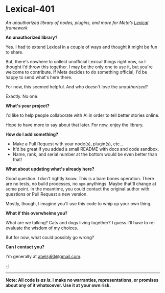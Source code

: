 # **Lexical-401**

*An unauthorized library of nodes, plugins, and more for Meta’s [Lexical](https://github.com/facebook/lexical) framework*

**An unauthorized library?**

Yes. I had to extend Lexical in a couple of ways and thought it might be fun to share. 

But, there's nowhere to collect unofficial Lexical things right now, so I thought I'd throw this together. I may be the only one to use it, but you're welcome to contribute. If Meta decides to do something official, I'd be happy to send what's here there. 

For now, this seemed helpful. 
And who doesn't love the *unauthorized*? 

Exactly. No one.

**What's your project?**

I'd like to help people collaborate with AI in order to tell better stories online. 

Hope to have more to say about that later. For now, enjoy the library. 

**How do I add something?**

- Make a Pull Request with your node(s), plugin(s), etc...
- It'd be great if you added a small README with docs and code sandbox. 
- Name, rank, and serial number at the bottom would be even better than that! 

**What about updating what's already here?**

Good question. I don't rightly know. This is a bare bones operation. There are no tests, no build processes, no `npm` anythings. Maybe that'll change at some point. In the meantime, you could contact the original author with questions or Pull Request a new version. 

Mostly, though, I imagine you'll use this code to whip up your own thing.

**What if this overwhelms you?**

What are we talking? Cats and dogs living together? I guess I'll have to re-evaluate the wisdom of my choices. 

But for now, what could possibly go wrong?

**Can I contact you?**

I'm generally at abelsj60@gmail.com.

-j

---

**Note: All code is *as is*. I make no warranties, representations, or promises about any of it whatsoever. Use it at your own risk.**